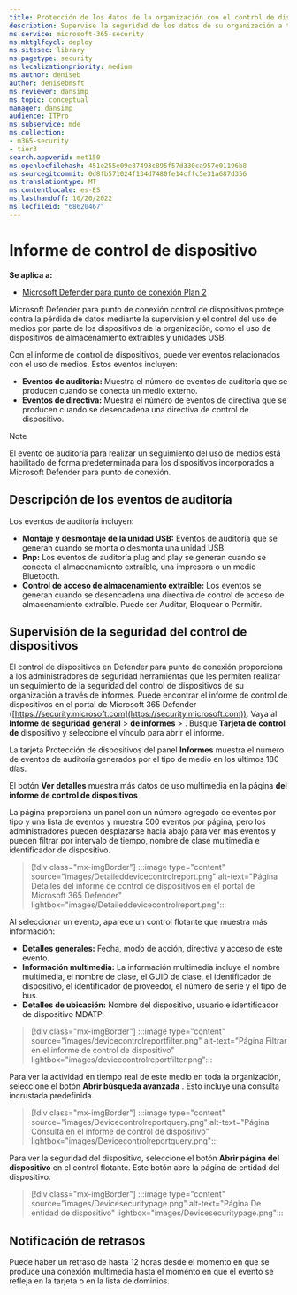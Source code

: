 ```yaml
---
title: Protección de los datos de la organización con el control de dispositivos
description: Supervise la seguridad de los datos de su organización a través de informes de control de dispositivos.
ms.service: microsoft-365-security
ms.mktglfcycl: deploy
ms.sitesec: library
ms.pagetype: security
ms.localizationpriority: medium
ms.author: deniseb
author: denisebmsft
ms.reviewer: dansimp
ms.topic: conceptual
manager: dansimp
audience: ITPro
ms.subservice: mde
ms.collection:
- m365-security
- tier3
search.appverid: met150
ms.openlocfilehash: 451e255e09e87493c895f57d330ca957e01196b8
ms.sourcegitcommit: 0d8fb571024f134d7480fe14cffc5e31a687d356
ms.translationtype: MT
ms.contentlocale: es-ES
ms.lasthandoff: 10/20/2022
ms.locfileid: "68620467"
---
```

# <a name="device-control-report"></a>Informe de control de dispositivo

**Se aplica a:** 
- [Microsoft Defender para punto de conexión Plan 2](https://go.microsoft.com/fwlink/p/?linkid=2154037)

Microsoft Defender para punto de conexión control de dispositivos protege contra la pérdida de datos mediante la supervisión y el control del uso de medios por parte de los dispositivos de la organización, como el uso de dispositivos de almacenamiento extraíbles y unidades USB.

Con el informe de control de dispositivos, puede ver eventos relacionados con el uso de medios. Estos eventos incluyen:

- **Eventos de auditoría:** Muestra el número de eventos de auditoría que se producen cuando se conecta un medio externo.
- **Eventos de directiva:** Muestra el número de eventos de directiva que se producen cuando se desencadena una directiva de control de dispositivo.

> [!NOTE]
> El evento de auditoría para realizar un seguimiento del uso de medios está habilitado de forma predeterminada para los dispositivos incorporados a Microsoft Defender para punto de conexión.

## <a name="understanding-the-audit-events"></a>Descripción de los eventos de auditoría

Los eventos de auditoría incluyen:

- **Montaje y desmontaje de la unidad USB:** Eventos de auditoría que se generan cuando se monta o desmonta una unidad USB.
- **Pnp:** Los eventos de auditoría plug and play se generan cuando se conecta el almacenamiento extraíble, una impresora o un medio Bluetooth.
- **Control de acceso de almacenamiento extraíble:** Los eventos se generan cuando se desencadena una directiva de control de acceso de almacenamiento extraíble. Puede ser Auditar, Bloquear o Permitir.

## <a name="monitor-device-control-security"></a>Supervisión de la seguridad del control de dispositivos

El control de dispositivos en Defender para punto de conexión proporciona a los administradores de seguridad herramientas que les permiten realizar un seguimiento de la seguridad del control de dispositivos de su organización a través de informes. Puede encontrar el informe de control de dispositivos en el portal de Microsoft 365 Defender ([https://security.microsoft.com](https://security.microsoft.com)). Vaya al **Informe de seguridad** **general** >  **de informes** > . Busque **Tarjeta de control de** dispositivo y seleccione el vínculo para abrir el informe. 

La tarjeta Protección de dispositivos del panel **Informes** muestra el número de eventos de auditoría generados por el tipo de medio en los últimos 180 días.

El botón **Ver detalles** muestra más datos de uso multimedia en la página **del informe de control de dispositivos** .

La página proporciona un panel con un número agregado de eventos por tipo y una lista de eventos y muestra 500 eventos por página, pero los administradores pueden desplazarse hacia abajo para ver más eventos y pueden filtrar por intervalo de tiempo, nombre de clase multimedia e identificador de dispositivo.

> [!div class="mx-imgBorder"]
> :::image type="content" source="images/Detaileddevicecontrolreport.png" alt-text="Página Detalles del informe de control de dispositivos en el portal de Microsoft 365 Defender" lightbox="images/Detaileddevicecontrolreport.png":::

Al seleccionar un evento, aparece un control flotante que muestra más información:

- **Detalles generales:** Fecha, modo de acción, directiva y acceso de este evento.
- **Información multimedia:** La información multimedia incluye el nombre multimedia, el nombre de clase, el GUID de clase, el identificador de dispositivo, el identificador de proveedor, el número de serie y el tipo de bus.
- **Detalles de ubicación:** Nombre del dispositivo, usuario e identificador de dispositivo MDATP.

> [!div class="mx-imgBorder"]
> :::image type="content" source="images/devicecontrolreportfilter.png" alt-text="Página Filtrar en el informe de control de dispositivo" lightbox="images/devicecontrolreportfilter.png":::

Para ver la actividad en tiempo real de este medio en toda la organización, seleccione el botón **Abrir búsqueda avanzada** . Esto incluye una consulta incrustada predefinida.

> [!div class="mx-imgBorder"]
> :::image type="content" source="images/Devicecontrolreportquery.png" alt-text="Página Consulta en el informe de control de dispositivo" lightbox="images/Devicecontrolreportquery.png":::

Para ver la seguridad del dispositivo, seleccione el botón **Abrir página del dispositivo** en el control flotante. Este botón abre la página de entidad del dispositivo.

> [!div class="mx-imgBorder"]
> :::image type="content" source="images/Devicesecuritypage.png" alt-text="Página De entidad de dispositivo" lightbox="images/Devicesecuritypage.png":::

## <a name="reporting-delays"></a>Notificación de retrasos

Puede haber un retraso de hasta 12 horas desde el momento en que se produce una conexión multimedia hasta el momento en que el evento se refleja en la tarjeta o en la lista de dominios.
